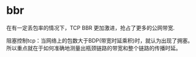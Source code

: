
# bbr

在有一定丢包率的情况下，TCP BBR 更加激进，抢占了更多的公网带宽.

阻塞控制tcp：当网络上的包数大于BDP(带宽时延乘积)时，就认为出现了拥塞。所以重点就在于如何准确地测量出瓶颈链路的带宽和整个链路的传播时延。